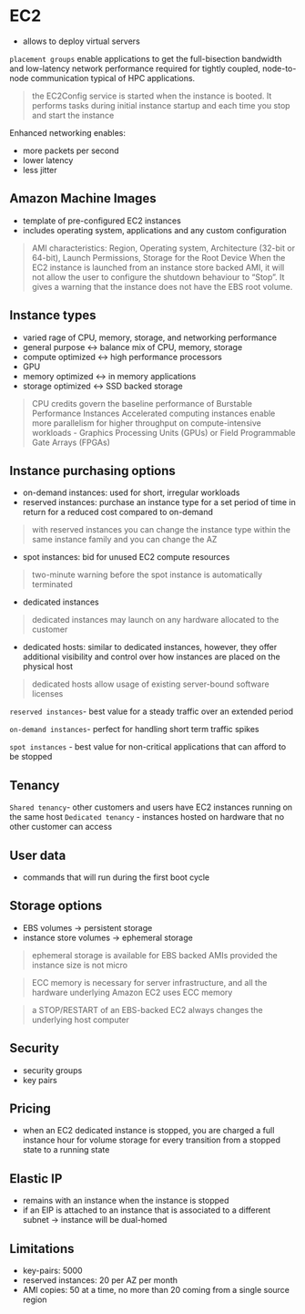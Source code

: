 # EC2 #
- allows to deploy virtual servers

`placement groups` enable applications to get the full-bisection bandwidth and low-latency network performance required for tightly coupled, node-to-node communication typical of HPC applications.

> the EC2Config service is started when the instance is booted. It performs tasks during initial instance startup and each time you stop and start the instance

Enhanced networking enables:
- more packets per second
- lower latency
- less jitter

## Amazon Machine Images ##
- template of pre-configured EC2 instances
- includes operating system, applications and any custom configuration

> AMI characteristics: Region, Operating system, Architecture (32-bit or 64-bit), Launch Permissions, Storage for the Root Device
> When the EC2 instance is launched from an instance store backed AMI, it will not allow the user to configure the shutdown behaviour to “Stop”. It gives a warning that the instance does not have the EBS root volume.

## Instance types ##
- varied rage of CPU, memory, storage, and networking performance
- general purpose <-> balance mix of CPU, memory, storage
- compute optimized <-> high performance processors
- GPU
- memory optimized <-> in memory applications
- storage optimized <-> SSD backed storage

> CPU credits govern the baseline performance of Burstable Performance Instances 
> Accelerated computing instances enable more parallelism for higher throughput on compute-intensive workloads - Graphics Processing Units (GPUs) or Field Programmable Gate Arrays (FPGAs)

## Instance purchasing options ##
- on-demand instances: used for short, irregular workloads
- reserved instances: purchase an instance type for a set period of time in return for a reduced cost compared to on-demand

> with reserved instances you can change the instance type within the same instance family and you can change the AZ

- spot instances: bid for unused EC2 compute resources

> two-minute warning before the spot instance is automatically terminated 

- dedicated instances

> dedicated instances may launch on any hardware allocated to the customer

- dedicated hosts: similar to dedicated instances, however, they offer additional visibility and control over how instances are placed on the physical host

>  dedicated hosts allow usage of existing server-bound software licenses

`reserved instances`- best value for a steady traffic over an extended period

`on-demand instances`- perfect for handling short term traffic spikes

`spot instances` - best value for non-critical applications that can afford to be stopped

## Tenancy ##
`Shared tenancy`- other customers and users have EC2 instances running on the same host
`Dedicated tenancy` - instances hosted on hardware that no other customer can access

## User data ##
- commands that will run during the first boot cycle

## Storage options ##
- EBS volumes -> persistent storage
- instance store volumes -> ephemeral storage

> ephemeral storage is available for EBS backed AMIs provided the instance size is not micro

> ECC memory is necessary for server infrastructure, and all the hardware underlying Amazon EC2 uses ECC memory

> a STOP/RESTART of an EBS-backed EC2 always changes the underlying host computer

## Security ##
- security groups
- key pairs

## Pricing ##
- when an EC2 dedicated instance is stopped, you are charged a full instance hour for volume storage for every transition from a stopped state to a running state

## Elastic IP ##
- remains with an instance when the instance is stopped 
- if an EIP is attached to an instance that is associated to a different subnet -> instance will be dual-homed

## Limitations ##
- key-pairs: 5000
- reserved instances: 20 per AZ per month
- AMI copies: 50 at a time, no more than 20 coming from a single source region

